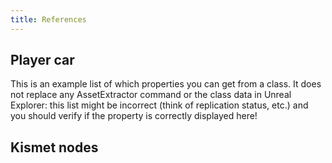 ```yaml
---
title: References
---
```


## Player car

This is an example list of which properties you can get from a class. It does not replace any AssetExtractor command or the class data in Unreal Explorer: this list might be incorrect (think of replication status, etc.) and you should verify if the property is correctly displayed here!

<RLMMCarTree />

## Kismet nodes

<RLMMKismetNodesList />

<script setup>
import { RLMMCarTree, RLMMKismetNodesList } from '../../../lib/'
</script>
